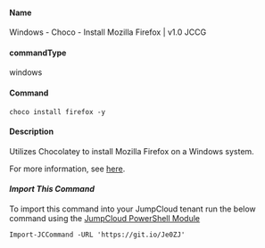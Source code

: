 #### Name

Windows - Choco - Install Mozilla Firefox | v1.0 JCCG

#### commandType

windows

#### Command

```
choco install firefox -y
```

#### Description

Utilizes Chocolatey to install Mozilla Firefox on a Windows system.

For more information, see [here](https://chocolatey.org/packages/Firefox).

#### *Import This Command*

To import this command into your JumpCloud tenant run the below command using the [JumpCloud PowerShell Module](https://github.com/TheJumpCloud/support/wiki/Installing-the-JumpCloud-PowerShell-Module)

```
Import-JCCommand -URL 'https://git.io/Je0ZJ'
```

